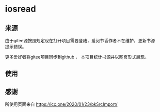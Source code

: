 # iosread

## 来源
 由于gitee源按照规定现在打开项目需要登陆，爱阅书香作者不在维护，更新书源提示错误。

 更多爱好者将gitee项目同步到github ， 本项目统计书源并以网页形式展现。
 
## 使用




## 感谢

 所使用页面来自 <https://icc.one/2020/01/23/bkSrcImport/>
